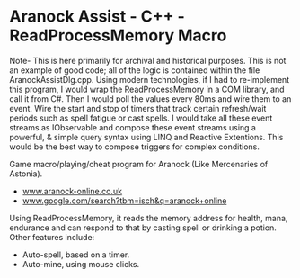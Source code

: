 Aranock Assist - C++ - ReadProcessMemory Macro
=============

Note- This is here primarily for archival and historical purposes. This is not an example of good code; all of the logic is contained within the file AranockAssistDlg.cpp. Using modern technologies, if I had to re-implement this program, I would wrap the ReadProcessMemory in a COM library, and call it from C#. Then I would poll the values every 80ms and wire them to an event. Wire the start and stop of timers that track certain refresh/wait periods such as spell fatigue or cast spells. I would take all these event streams as IObservable<T> and compose these event streams using a powerful, & simple query syntax using LINQ and Reactive Extentions. This would be the best way to compose triggers for complex conditions.

Game macro/playing/cheat program for Aranock (Like Mercenaries of Astonia).
 - www.aranock-online.co.uk
 - www.google.com/search?tbm=isch&q=aranock+online

Using ReadProcessMemory, it reads the memory address for health, mana, endurance and can respond to that by casting spell or drinking a potion.
Other features include:
 - Auto-spell, based on a timer.
 - Auto-mine, using mouse clicks.
